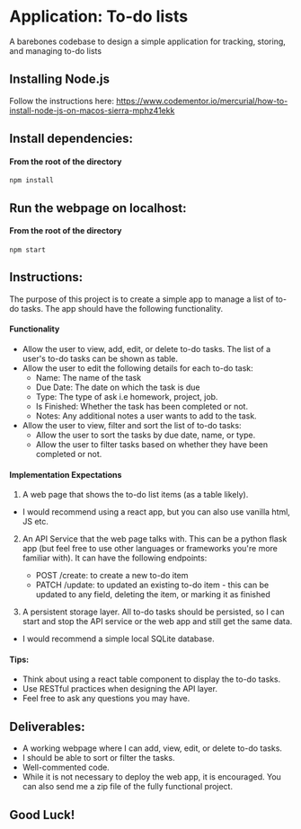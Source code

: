 # Application: To-do lists
A barebones codebase to design a simple application for tracking, storing, and managing to-do lists

## Installing Node.js
Follow the instructions here: https://www.codementor.io/mercurial/how-to-install-node-js-on-macos-sierra-mphz41ekk

Install dependencies:
---

#### From the root of the directory
`npm install`


Run the webpage on localhost:
---

#### From the root of the directory
`npm start`

## Instructions: 

The purpose of this project is to create a simple app to manage a list of to-do tasks. The app should have the following functionality. 

#### Functionality
- Allow the user to view, add, edit, or delete to-do tasks. The list of a user's to-do tasks can be shown as table. 
- Allow the user to edit the following details for each to-do task:
  - Name: The name of the task
  - Due Date: The date on which the task is due
  - Type: The type of ask i.e homework, project, job.
  - Is Finished: Whether the task has been completed or not. 
  - Notes: Any additional notes a user wants to add to the task.
- Allow the user to view, filter and sort the list of to-do tasks:
  - Allow the user to sort the tasks by due date, name, or type.
  - Allow the user to filter tasks based on whether they have been completed or not. 
  
#### Implementation Expectations
1. A web page that shows the to-do list items (as a table likely).  
  - I would recommend using a react app, but you can also use vanilla html, JS etc. 

2. An API Service that the web page talks with. This can be a python flask app (but feel free to use other languages or frameworks you're more familiar with). It can have the following endpoints:
    - POST /create: to create a new to-do item
    - PATCH /update: to updated an existing to-do item - this can be updated to any field, deleting the item, or marking it as finished

3. A persistent storage layer. All to-do tasks should be persisted, so I can start and stop the API service or the web app and still get the same data. 
  - I would recommend a simple local SQLite database. 

#### Tips:
- Think about using a react table component to display the to-do tasks. 
- Use RESTful practices when designing the API layer.
- Feel free to ask any questions you may have. 

## Deliverables:
- A working webpage where I can add, view, edit, or delete to-do tasks. 
- I should be able to sort or filter the tasks.
- Well-commented code.
- While it is not necessary to deploy the web app, it is encouraged. You can also send me a zip file of the fully functional project. 

## Good Luck!

